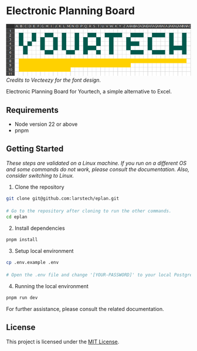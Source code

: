 # Electronic Planning Board

![Yourtech logo made in Calc](public/yourtech-logo-in-calc.png)
<i>Credits to Vecteezy for the font design.</i>

Electronic Planning Board for Yourtech, a simple alternative to Excel.

## Requirements

* Node version 22 or above
* pnpm

## Getting Started

<i>These steps are validated on a Linux machine. If you run on a different OS and some commands do not work, please consult the documentation. Also, consider switching to Linux.</i>

1. Clone the repository

```bash
git clone git@github.com:larstech/eplan.git

# Go to the repository after cloning to run the other commands.
cd eplan
```

2. Install dependencies

```bash
pnpm install
```

3. Setup local environment

```bash
cp .env.example .env

# Open the .env file and change '[YOUR-PASSWORD]' to your local Postgres instance its password. Default: postgres
```

4. Running the local environment

```bash
pnpm run dev
```

For further assistance, please consult the related documentation.

## License

This project is licensed under the [MIT License](LICENSE).
